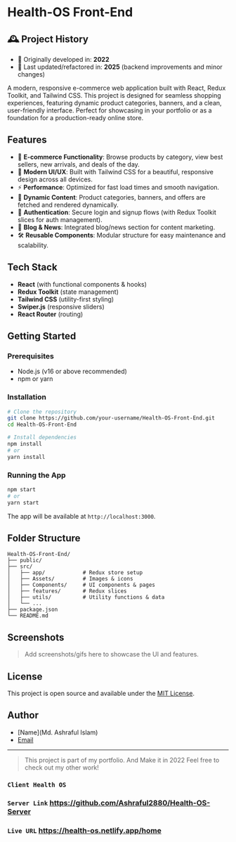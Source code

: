 # Health-OS Front-End

## 🕰️ Project History

- 🔹 Originally developed in: **2022**
- 🔹 Last updated/refactored in: **2025** (backend improvements and minor changes)

A modern, responsive e-commerce web application built with React, Redux Toolkit, and Tailwind CSS. This project is designed for seamless shopping experiences, featuring dynamic product categories, banners, and a clean, user-friendly interface. Perfect for showcasing in your portfolio or as a foundation for a production-ready online store.

## Features

- 🛒 **E-commerce Functionality**: Browse products by category, view best sellers, new arrivals, and deals of the day.
- 🎨 **Modern UI/UX**: Built with Tailwind CSS for a beautiful, responsive design across all devices.
- ⚡ **Performance**: Optimized for fast load times and smooth navigation.
- 🔄 **Dynamic Content**: Product categories, banners, and offers are fetched and rendered dynamically.
- 🔐 **Authentication**: Secure login and signup flows (with Redux Toolkit slices for auth management).
- 📰 **Blog & News**: Integrated blog/news section for content marketing.
- 🛠️ **Reusable Components**: Modular structure for easy maintenance and scalability.

## Tech Stack

- **React** (with functional components & hooks)
- **Redux Toolkit** (state management)
- **Tailwind CSS** (utility-first styling)
- **Swiper.js** (responsive sliders)
- **React Router** (routing)

## Getting Started

### Prerequisites
- Node.js (v16 or above recommended)
- npm or yarn

### Installation

```bash
# Clone the repository
git clone https://github.com/your-username/Health-OS-Front-End.git
cd Health-OS-Front-End

# Install dependencies
npm install
# or
yarn install
```

### Running the App

```bash
npm start
# or
yarn start
```

The app will be available at `http://localhost:3000`.

## Folder Structure

```
Health-OS-Front-End/
├── public/
├── src/
│   ├── app/            # Redux store setup
│   ├── Assets/         # Images & icons
│   ├── Components/     # UI components & pages
│   ├── features/       # Redux slices
│   ├── utils/          # Utility functions & data
│   └── ...
├── package.json
└── README.md
```

## Screenshots

> Add screenshots/gifs here to showcase the UI and features.

## License

This project is open source and available under the [MIT License](LICENSE).

## Author

- [Name](Md. Ashraful Islam)
- [Email](contact.ashraful1@gmail.com)

---

> This project is part of my portfolio. And Make it in 2022 Feel free to check out my other work!

### `Client Health OS`

### `Server Link` https://github.com/Ashraful2880/Health-OS-Server

### `Live URL` https://health-os.netlify.app/home
